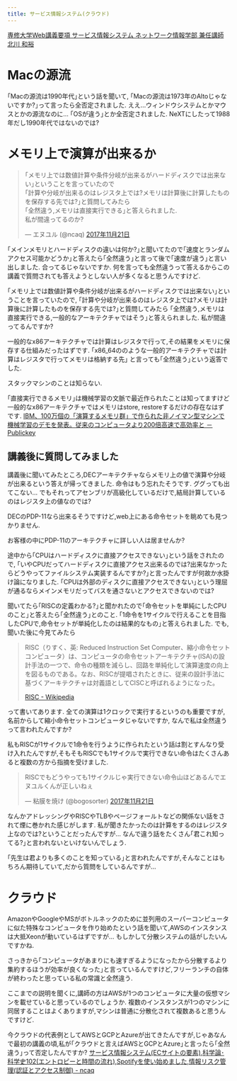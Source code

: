 ```yaml
---
title: サービス情報システム(クラウド)
---
```


[専修大学Web講義要項 サービス情報システム ネットワーク情報学部 兼任講師 北川 和裕](http://syllabus.acc.senshu-u.ac.jp/syllabus/syllabus/search/SyllabusInfo.do?nendo=2017&kogikey=33154&setti=1)

# Macの源流

｢Macの源流は1990年代｣という話を聞いて,
｢Macの源流は1973年のAltoじゃないですか?｣って言ったら全否定されました.
ええ…ウィンドウシステムとかマウスとかの源流なのに…
｢OSが違う｣とか全否定されました.
NeXTにしたって1988年だし1990年代ではないのでは?

# メモリ上で演算が出来るか

<blockquote class="twitter-tweet" data-lang="ja"><p lang="ja" dir="ltr">｢メモリ上では数値計算や条件分岐が出来るがハードディスクでは出来ない｣ということを言っていたので<br />｢計算や分岐が出来るのはレジスタ上では?メモリは計算後に計算したものを保存する先では?｣と質問してみたら<br />｢全然違う,メモリは直接実行できる｣と答えられました.<br />私が間違ってるのか?</p>&mdash; エヌユル (@ncaq) <a href="https://twitter.com/ncaq/status/932769682494431232?ref_src=twsrc%5Etfw">2017年11月21日</a></blockquote>

｢メインメモリとハードディスクの違いは何か?｣と聞いてたので｢速度とランダムアクセス可能かどうか｣と答えたら｢全然違う｣と言って後で｢速度が違う｣と言い出しました.
合ってるじゃないですか.
何を言っても全然違うって答えるからこの講義で質問されても答えようとしない人が多くなると思うんですけど.

｢メモリ上では数値計算や条件分岐が出来るがハードディスクでは出来ない｣ということを言っていたので,
｢計算や分岐が出来るのはレジスタ上では?メモリは計算後に計算したものを保存する先では?｣と質問してみたら
｢全然違う,メモリは直接実行できる,一般的なアーキテクチャではそう｣と答えられました.
私が間違ってるんですか?

一般的なx86アーキテクチャでは計算はレジスタで行って,その結果をメモリに保存する仕組みだったはずです.
｢x86_64ののような一般的アーキテクチャでは計算はレジスタで行ってメモリは格納する先｣
と言っても｢全然違う｣という返答でした.

スタックマシンのことは知らない.

｢直接実行できるメモリ｣は機械学習の文脈で最近作られたことは知ってますけど一般的なx86アーキテクチャではメモリはstore, restoreするだけの存在なはずです.
[IBM、100万個の「演算するメモリ群」で作られた非ノイマン型マシンで機械学習のデモを発表。従来のコンピュータより200倍高速で高効率と － Publickey](http://www.publickey1.jp/blog/17/ibm100200.html)

## 講義後に質問してみました

講義後に聞いてみたところ,DECアーキテクチャならメモリ上の値で演算や分岐が出来るという答えが帰ってきました.
命令はもう忘れたそうです.
ググっても出てこない…
でもそれってアセンブリが高級化しているだけで,結局計算しているのはレジスタ上の値なのでは?

DECのPDP-11なら出来るそうですけど,web上にある命令セットを眺めても見つかりません.

お客様の中にPDP-11のアーキテクチャに詳しい人は居ませんか?

途中から｢CPUはハードディスクに直接アクセスできない｣という話をされたので,
｢いやCPUだってハードディスクに直接アクセス出来るのでは?出来なかったらどうやってファイルシステム実装するんですか?｣と言ったんですが何故か水掛け論になりました.
｢CPUは外部のディスクに直接アクセスできない｣という理屈が通るならメインメモリだってバスを通さないとアクセスできないのでは?

聞いてたら｢RISCの定義わかる?｣と聞かれたので｢命令セットを単純にしたCPUのこと｣と答えたら｢全然違う｣とのこと.
｢1命令を1サイクルで行えることを目指したCPUで,命令セットが単純化したのは結果的なもの｣と答えられました.
でも,聞いた後に今見てみたら

> RISC（りすく、英: Reduced Instruction Set Computer、縮小命令セットコンピュータ）は、コンピュータの命令セットアーキテクチャ(ISA)の設計手法の一つで、命令の種類を減らし、回路を単純化して演算速度の向上を図るものである。なお、RISCが提唱されたときに、従来の設計手法に基づくアーキテクチャは対義語としてCISCと呼ばれるようになった。
>
> [RISC - Wikipedia](https://ja.wikipedia.org/wiki/RISC)

って書いてあります.
全ての演算は1クロックで実行するというのも重要ですが,名前からして縮小命令セットコンピュータじゃないですか,
なんで私は全然違うって言われたんですか?

私もRISCが1サイクルで1命令を行うように作られたという話は割とすんなり受け入れたんですが,そもそもRISCでも1サイクルで実行できない命令はたくさんあると複数の方から指摘を受けました.

<blockquote class="twitter-tweet" data-conversation="none" data-lang="ja"><p lang="ja" dir="ltr">RISCでもどうやっても1サイクルじゃ実行できない命令山ほどあるんでエヌユルくんが正しいねぇ</p>&mdash; 粘膜を焼け (@bogosorter) <a href="https://twitter.com/bogosorter/status/932797098004590592?ref_src=twsrc%5Etfw">2017年11月21日</a></blockquote>

なんかアドレッシングやRISCやTLBやページフォールトなどの関係ない話をされて煙に巻かれた感じがします.
私が聞きたかったのは計算をするのはレジスタ上なのでは?ということだったんですが…
なんで違う話をたくさん｢君これ知ってる?｣と言われないといけないんでしょう.

｢先生は君よりも多くのことを知っている｣と言われたんですが,そんなことはもちろん期待していて,だから質問をしているんですが…

# クラウド

AmazonやGoogleやMSがボトルネックのために並列用のスーパーコンピュータに似た特殊なコンピュータを作り始めたという話を聞いて,AWSのインスタンスは大抵Xeonが動いているはずですが…
もしかして分散システムの話がしたいんですかね.

さっきから｢コンピュータがあまりにも速すぎるようになったから分散するより集約するほうが効率が良くなった｣と言っているんですけど,フリーランチの自体が終わったと思っている私の常識と全然違う.

ここまでの説明を聞くに,講師の方はAWSが1つのコンピュータに大量の仮想マシンを載せていると思っているのでしょうか.
複数のインスタンスが1つのマシンに同居することはよくありますが,マシンは普通に分散化されて複数あると思うんですけど.

今クラウドの代表例としてAWSとGCPとAzureが出てきたんですが,じゃあなんで最初の講義の頃,私が｢クラウドと言えばAWSとGCPとAzure｣と言ったら｢全然違う｣って否定したんですか?
[サービス情報システム(ECサイトの要素),科学論･科学史102(エントロピーと時間の流れ),Spotifyを使い始めました,情報リスク管理(認証とアクセス制御) - ncaq](https://www.ncaq.net/2017/10/31/)
